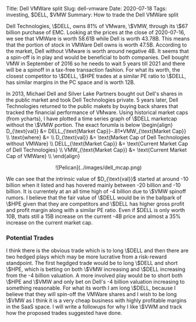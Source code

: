Title: Dell VMWare split
Slug: dell-vmware
Date: 2020-07-18
Tags: investing, $DELL, $VMW
Summary: How to trade the Dell VMWare split

<p>
Dell Technologies, \$DELL, owns 81% of VMware, \$VMW, through its \$67 billion purchase of EMC. Looking at the prices at the close of 2020-07-16, we see that VMWare is worth 58.61B while Dell is worth 43.78B.
This means that the portion of stock in VMWare Dell owns is worth 47.5B. According to the market, Dell without VMware is worth around negative 4B. 
It seems that a spin-off is in play and would be beneficial to both companies. Dell bought VMW in September of 2016 so he needs to wait 5 years till 2021 and there will be a spinoff in a tax-free transaction fashion. 
For what its worth, the closest competitor to \$DELL, \$HPE trades at a similar PE ratio to \$DELL, has similar margins in the PC space and is worth 12B.
</p>

<p>
In 2013, Michael Dell and Silver Lake Partners bought out Dell's shares in the public market and took Dell Technologies private. 5 years later, Dell Technologies returned to the public makets by buying back shares that tracked the financial performance of VMware.
Using historical market caps (from ycharts), I have plotted a time series graph of \$DELL marketcap without the \$VMW portion. The exact forumla is below
\begin{align}
D_{\text{val}} &= DELL_{\text{Market Cap}}-.81*VMW_{\text{Market Cap}} \\
\text{where} &=  \\
D_{\text{val}} &= \text{Market Cap of Dell Technologies without VMWare} \\
DELL_{\text{Market Cap}} &= \text{Current Market Cap of Dell Technologies} \\
VMW_{\text{Market Cap}} &= \text{Current Market Cap of VMWare} \\
\end{align}
</p>

<center>
![Pelican](../images/dell_mcap.png)
</center>

<p>
We can see that the intrinsic value of $D_{\text{val}}$ started at around -10 billion when it listed and has hovered mainly between -20 billion and -10 billion. It is currentely at an all time high of -4 billion due to \$VMW spinoff rumors. I believe that the fair value of \$DELL would be in the ballpark of
\$HPE given that they are competitors and \$DELL has higher gross profit and profit margin along with a similar PE ratio. Even if $DELL is only worth 10B, thats still a 15B increase on the current -4B price and almost a 35% increase on the current market cap.
</p>

<h3>Potential Trades</h3>
<p>
I think there is the obvious trade which is to long \$DELL and then there are two hedged plays which may be more lucrative from a risk-reward standpoint. 
The first hegdged trade would be to long \$DELL and short \$HPE, which is betting on both \$VMW increasing and \$DELL increasing from the -4 billion valuation. 
A more involved play would be to short both \$HPE and \$VMW and only bet on Dell's -4 billion valuation increasing to something reasonable.
For what its worth I am long \$DELL, because I believe that they will spin-off the VMWare shares and I wish to be long \$VMW as I think it is a very cheap business with highly profitable margins in the SaaS space. I will write a followups for why I like \$VWM and track how the proposed trades suggested have done.
</p>